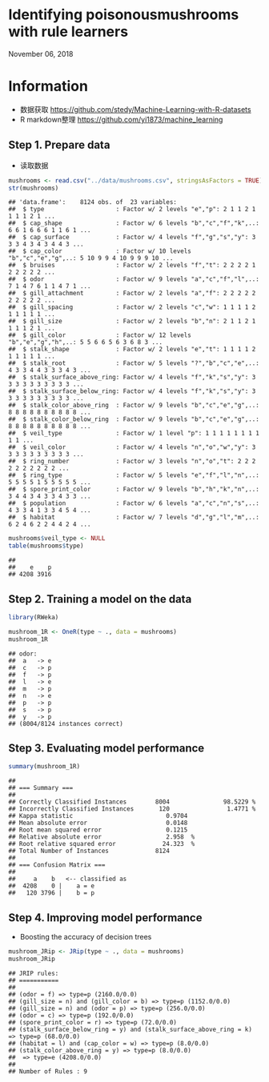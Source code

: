 Identifying poisonousmushrooms with rule learners
================
November 06, 2018

Information
===========

-   数据获取 <https://github.com/stedy/Machine-Learning-with-R-datasets>
-   R markdown整理 <https://github.com/yi1873/machine_learning>

Step 1. Prepare data
--------------------

-   读取数据

``` r
mushrooms <- read.csv("../data/mushrooms.csv", stringsAsFactors = TRUE)
str(mushrooms)
```

    ## 'data.frame':    8124 obs. of  23 variables:
    ##  $ type                    : Factor w/ 2 levels "e","p": 2 1 1 2 1 1 1 1 2 1 ...
    ##  $ cap_shape               : Factor w/ 6 levels "b","c","f","k",..: 6 6 1 6 6 6 1 1 6 1 ...
    ##  $ cap_surface             : Factor w/ 4 levels "f","g","s","y": 3 3 3 4 3 4 3 4 4 3 ...
    ##  $ cap_color               : Factor w/ 10 levels "b","c","e","g",..: 5 10 9 9 4 10 9 9 9 10 ...
    ##  $ bruises                 : Factor w/ 2 levels "f","t": 2 2 2 2 1 2 2 2 2 2 ...
    ##  $ odor                    : Factor w/ 9 levels "a","c","f","l",..: 7 1 4 7 6 1 1 4 7 1 ...
    ##  $ gill_attachment         : Factor w/ 2 levels "a","f": 2 2 2 2 2 2 2 2 2 2 ...
    ##  $ gill_spacing            : Factor w/ 2 levels "c","w": 1 1 1 1 2 1 1 1 1 1 ...
    ##  $ gill_size               : Factor w/ 2 levels "b","n": 2 1 1 2 1 1 1 1 2 1 ...
    ##  $ gill_color              : Factor w/ 12 levels "b","e","g","h",..: 5 5 6 6 5 6 3 6 8 3 ...
    ##  $ stalk_shape             : Factor w/ 2 levels "e","t": 1 1 1 1 2 1 1 1 1 1 ...
    ##  $ stalk_root              : Factor w/ 5 levels "?","b","c","e",..: 4 3 3 4 4 3 3 3 4 3 ...
    ##  $ stalk_surface_above_ring: Factor w/ 4 levels "f","k","s","y": 3 3 3 3 3 3 3 3 3 3 ...
    ##  $ stalk_surface_below_ring: Factor w/ 4 levels "f","k","s","y": 3 3 3 3 3 3 3 3 3 3 ...
    ##  $ stalk_color_above_ring  : Factor w/ 9 levels "b","c","e","g",..: 8 8 8 8 8 8 8 8 8 8 ...
    ##  $ stalk_color_below_ring  : Factor w/ 9 levels "b","c","e","g",..: 8 8 8 8 8 8 8 8 8 8 ...
    ##  $ veil_type               : Factor w/ 1 level "p": 1 1 1 1 1 1 1 1 1 1 ...
    ##  $ veil_color              : Factor w/ 4 levels "n","o","w","y": 3 3 3 3 3 3 3 3 3 3 ...
    ##  $ ring_number             : Factor w/ 3 levels "n","o","t": 2 2 2 2 2 2 2 2 2 2 ...
    ##  $ ring_type               : Factor w/ 5 levels "e","f","l","n",..: 5 5 5 5 1 5 5 5 5 5 ...
    ##  $ spore_print_color       : Factor w/ 9 levels "b","h","k","n",..: 3 4 4 3 4 3 3 4 3 3 ...
    ##  $ population              : Factor w/ 6 levels "a","c","n","s",..: 4 3 3 4 1 3 3 4 5 4 ...
    ##  $ habitat                 : Factor w/ 7 levels "d","g","l","m",..: 6 2 4 6 2 2 4 4 2 4 ...

``` r
mushrooms$veil_type <- NULL
table(mushrooms$type)
```

    ## 
    ##    e    p 
    ## 4208 3916

Step 2. Training a model on the data
------------------------------------

``` r
library(RWeka)

mushroom_1R <- OneR(type ~ ., data = mushrooms)
mushroom_1R
```

    ## odor:
    ##  a   -> e
    ##  c   -> p
    ##  f   -> p
    ##  l   -> e
    ##  m   -> p
    ##  n   -> e
    ##  p   -> p
    ##  s   -> p
    ##  y   -> p
    ## (8004/8124 instances correct)

Step 3. Evaluating model performance
------------------------------------

``` r
summary(mushroom_1R)
```

    ## 
    ## === Summary ===
    ## 
    ## Correctly Classified Instances        8004               98.5229 %
    ## Incorrectly Classified Instances       120                1.4771 %
    ## Kappa statistic                          0.9704
    ## Mean absolute error                      0.0148
    ## Root mean squared error                  0.1215
    ## Relative absolute error                  2.958  %
    ## Root relative squared error             24.323  %
    ## Total Number of Instances             8124     
    ## 
    ## === Confusion Matrix ===
    ## 
    ##     a    b   <-- classified as
    ##  4208    0 |    a = e
    ##   120 3796 |    b = p

Step 4. Improving model performance
-----------------------------------

-   Boosting the accuracy of decision trees

``` r
mushroom_JRip <- JRip(type ~ ., data = mushrooms)
mushroom_JRip
```

    ## JRIP rules:
    ## ===========
    ## 
    ## (odor = f) => type=p (2160.0/0.0)
    ## (gill_size = n) and (gill_color = b) => type=p (1152.0/0.0)
    ## (gill_size = n) and (odor = p) => type=p (256.0/0.0)
    ## (odor = c) => type=p (192.0/0.0)
    ## (spore_print_color = r) => type=p (72.0/0.0)
    ## (stalk_surface_below_ring = y) and (stalk_surface_above_ring = k) => type=p (68.0/0.0)
    ## (habitat = l) and (cap_color = w) => type=p (8.0/0.0)
    ## (stalk_color_above_ring = y) => type=p (8.0/0.0)
    ##  => type=e (4208.0/0.0)
    ## 
    ## Number of Rules : 9
